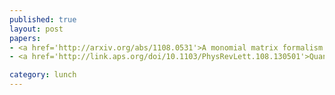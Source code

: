 ```yaml
---
published: true
layout: post
papers:
- <a href='http://arxiv.org/abs/1108.0531'>A monomial matrix formalism to describe quantum many-body states, Xu2012</a>
- <a href='http://link.aps.org/doi/10.1103/PhysRevLett.108.130501'>Quantum Factorization of 143 on a Dipolar-Coupling Nuclear Magnetic Resonance System, Xu2012</a>

category: lunch
---
```

